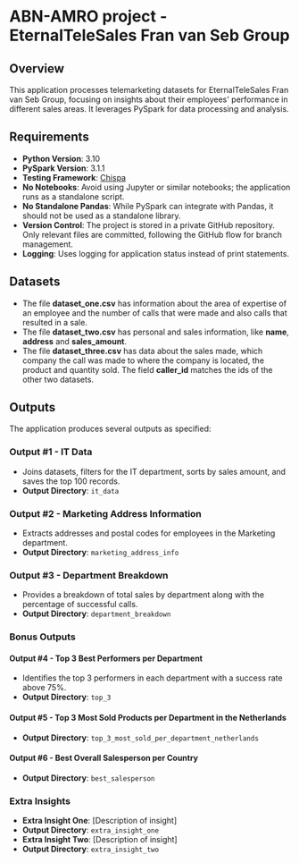 # ABN-AMRO project - EternalTeleSales Fran van Seb Group
## Overview

This application processes telemarketing datasets for EternalTeleSales Fran van Seb Group, focusing on insights about their employees' performance in different sales areas. It leverages PySpark for data processing and analysis.

## Requirements

- **Python Version**: 3.10
- **PySpark Version**: 3.1.1
- **Testing Framework**: [Chispa](https://github.com/MrPowers/chispa)
- **No Notebooks**: Avoid using Jupyter or similar notebooks; the application runs as a standalone script.
- **No Standalone Pandas**: While PySpark can integrate with Pandas, it should not be used as a standalone library.
- **Version Control**: The project is stored in a private GitHub repository. Only relevant files are committed, following the GitHub flow for branch management.
- **Logging**: Uses logging for application status instead of print statements.

## Datasets
- The file **dataset_one.csv** has information about the area of expertise of an employee and the number of calls that were made and also calls that resulted in a sale.
- The file **dataset_two.csv** has personal and sales information, like **name**, **address** and **sales_amount**.
- The file **dataset_three.csv** has data about the sales made, which company the call was made to where the company is located, the product and quantity sold. The field **caller_id** matches the ids of the other two datasets.

## Outputs

The application produces several outputs as specified:

### Output #1 - IT Data
- Joins datasets, filters for the IT department, sorts by sales amount, and saves the top 100 records.
- **Output Directory**: `it_data`

### Output #2 - Marketing Address Information
- Extracts addresses and postal codes for employees in the Marketing department.
- **Output Directory**: `marketing_address_info`

### Output #3 - Department Breakdown
- Provides a breakdown of total sales by department along with the percentage of successful calls.
- **Output Directory**: `department_breakdown`

### Bonus Outputs

#### Output #4 - Top 3 Best Performers per Department
- Identifies the top 3 performers in each department with a success rate above 75%.
- **Output Directory**: `top_3`

#### Output #5 - Top 3 Most Sold Products per Department in the Netherlands
- **Output Directory**: `top_3_most_sold_per_department_netherlands`

#### Output #6 - Best Overall Salesperson per Country
- **Output Directory**: `best_salesperson`

### Extra Insights
- **Extra Insight One**: [Description of insight]
- **Output Directory**: `extra_insight_one`
- **Extra Insight Two**: [Description of insight]
- **Output Directory**: `extra_insight_two`

